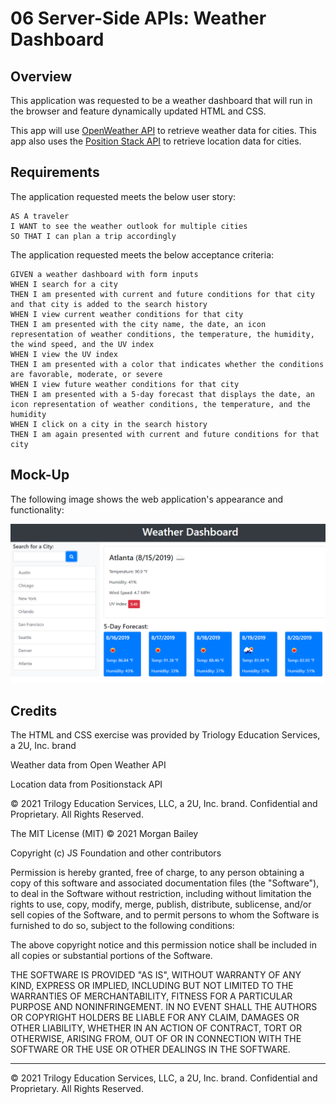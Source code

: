 # 06 Server-Side APIs: Weather Dashboard

## Overview

This application was requested to be a weather dashboard that will run in the browser and feature dynamically updated HTML and CSS.

This app will use [OpenWeather API](https://openweathermap.org/api) to retrieve weather data for cities. This app also uses the [Position Stack API](https://positionstack.com/documentation) to retrieve location data for cities.

## Requirements

The application requested meets the below user story:

```
AS A traveler
I WANT to see the weather outlook for multiple cities
SO THAT I can plan a trip accordingly
```


The application requested meets the below acceptance criteria:

```
GIVEN a weather dashboard with form inputs
WHEN I search for a city
THEN I am presented with current and future conditions for that city and that city is added to the search history
WHEN I view current weather conditions for that city
THEN I am presented with the city name, the date, an icon representation of weather conditions, the temperature, the humidity, the wind speed, and the UV index
WHEN I view the UV index
THEN I am presented with a color that indicates whether the conditions are favorable, moderate, or severe
WHEN I view future weather conditions for that city
THEN I am presented with a 5-day forecast that displays the date, an icon representation of weather conditions, the temperature, and the humidity
WHEN I click on a city in the search history
THEN I am again presented with current and future conditions for that city
```

## Mock-Up

The following image shows the web application's appearance and functionality:

![The weather app includes a search option, a list of cities, and a five-day forecast and current weather conditions for Atlanta.](./Assets/06-server-side-apis-homework-demo.png)

## Credits

The HTML and CSS exercise was provided by Triology Education Services, a 2U, Inc. brand

Weather data from Open Weather API 

Location data from Positionstack API

© 2021 Trilogy Education Services, LLC, a 2U, Inc. brand. Confidential and Proprietary. All Rights Reserved.

The MIT License (MIT) © 2021 Morgan Bailey

Copyright (c) JS Foundation and other contributors

Permission is hereby granted, free of charge, to any person obtaining a copy of this software and associated documentation files (the "Software"), to deal in the Software without restriction, including without limitation the rights to use, copy, modify, merge, publish, distribute, sublicense, and/or sell copies of the Software, and to permit persons to whom the Software is furnished to do so, subject to the following conditions:

The above copyright notice and this permission notice shall be included in all copies or substantial portions of the Software.

THE SOFTWARE IS PROVIDED "AS IS", WITHOUT WARRANTY OF ANY KIND, EXPRESS OR IMPLIED, INCLUDING BUT NOT LIMITED TO THE WARRANTIES OF MERCHANTABILITY, FITNESS FOR A PARTICULAR PURPOSE AND NONINFRINGEMENT. IN NO EVENT SHALL THE AUTHORS OR COPYRIGHT HOLDERS BE LIABLE FOR ANY CLAIM, DAMAGES OR OTHER LIABILITY, WHETHER IN AN ACTION OF CONTRACT, TORT OR OTHERWISE, ARISING FROM, OUT OF OR IN CONNECTION WITH THE SOFTWARE OR THE USE OR OTHER DEALINGS IN THE SOFTWARE.


- - -
© 2021 Trilogy Education Services, LLC, a 2U, Inc. brand. Confidential and Proprietary. All Rights Reserved.
